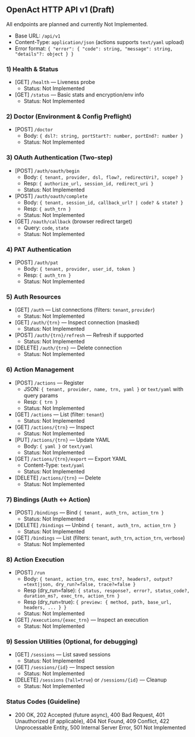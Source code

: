 ## OpenAct HTTP API v1 (Draft)

All endpoints are planned and currently Not Implemented.

- Base URL: `/api/v1`
- Content-Type: `application/json` (actions supports `text/yaml` upload)
- Error format: `{ "error": { "code": string, "message": string, "details"?: object } }`

### 1) Health & Status
- [GET] `/health` — Liveness probe
  - Status: Not Implemented
- [GET] `/status` — Basic stats and encryption/env info
  - Status: Not Implemented

### 2) Doctor (Environment & Config Preflight)
- [POST] `/doctor`
  - Body: `{ dsl?: string, portStart?: number, portEnd?: number }`
  - Status: Not Implemented

### 3) OAuth Authentication (Two-step)
- [POST] `/auth/oauth/begin`
  - Body: `{ tenant, provider, dsl, flow?, redirectUri?, scope? }`
  - Resp: `{ authorize_url, session_id, redirect_uri }`
  - Status: Not Implemented
- [POST] `/auth/oauth/complete`
  - Body: `{ tenant, session_id, callback_url? | code? & state? }`
  - Resp: `{ auth_trn }`
  - Status: Not Implemented
- [GET] `/oauth/callback` (browser redirect target)
  - Query: `code`, `state`
  - Status: Not Implemented

### 4) PAT Authentication
- [POST] `/auth/pat`
  - Body: `{ tenant, provider, user_id, token }`
  - Resp: `{ auth_trn }`
  - Status: Not Implemented

### 5) Auth Resources
- [GET] `/auth` — List connections (filters: `tenant`, `provider`)
  - Status: Not Implemented
- [GET] `/auth/{trn}` — Inspect connection (masked)
  - Status: Not Implemented
- [POST] `/auth/{trn}/refresh` — Refresh if supported
  - Status: Not Implemented
- [DELETE] `/auth/{trn}` — Delete connection
  - Status: Not Implemented

### 6) Action Management
- [POST] `/actions` — Register
  - JSON: `{ tenant, provider, name, trn, yaml }` or `text/yaml` with query params
  - Resp: `{ trn }`
  - Status: Not Implemented
- [GET] `/actions` — List (filter: `tenant`)
  - Status: Not Implemented
- [GET] `/actions/{trn}` — Inspect
  - Status: Not Implemented
- [PUT] `/actions/{trn}` — Update YAML
  - Body: `{ yaml }` or `text/yaml`
  - Status: Not Implemented
- [GET] `/actions/{trn}/export` — Export YAML
  - Content-Type: `text/yaml`
  - Status: Not Implemented
- [DELETE] `/actions/{trn}` — Delete
  - Status: Not Implemented

### 7) Bindings (Auth ↔ Action)
- [POST] `/bindings` — Bind `{ tenant, auth_trn, action_trn }`
  - Status: Not Implemented
- [DELETE] `/bindings` — Unbind `{ tenant, auth_trn, action_trn }`
  - Status: Not Implemented
- [GET] `/bindings` — List (filters: `tenant`, `auth_trn`, `action_trn`, `verbose`)
  - Status: Not Implemented

### 8) Action Execution
- [POST] `/run`
  - Body: `{ tenant, action_trn, exec_trn?, headers?, output?=text|json, dry_run?=false, trace?=false }`
  - Resp (dry_run=false): `{ status, response?, error?, status_code?, duration_ms?, exec_trn, action_trn }`
  - Resp (dry_run=true): `{ preview: { method, path, base_url, headers, ... } }`
  - Status: Not Implemented
- [GET] `/executions/{exec_trn}` — Inspect an execution
  - Status: Not Implemented

### 9) Session Utilities (Optional, for debugging)
- [GET] `/sessions` — List saved sessions
  - Status: Not Implemented
- [GET] `/sessions/{id}` — Inspect session
  - Status: Not Implemented
- [DELETE] `/sessions` (`?all=true`) or `/sessions/{id}` — Cleanup
  - Status: Not Implemented

### Status Codes (Guideline)
- 200 OK, 202 Accepted (future async), 400 Bad Request, 401 Unauthorized (if applicable), 404 Not Found,
  409 Conflict, 422 Unprocessable Entity, 500 Internal Server Error, 501 Not Implemented


